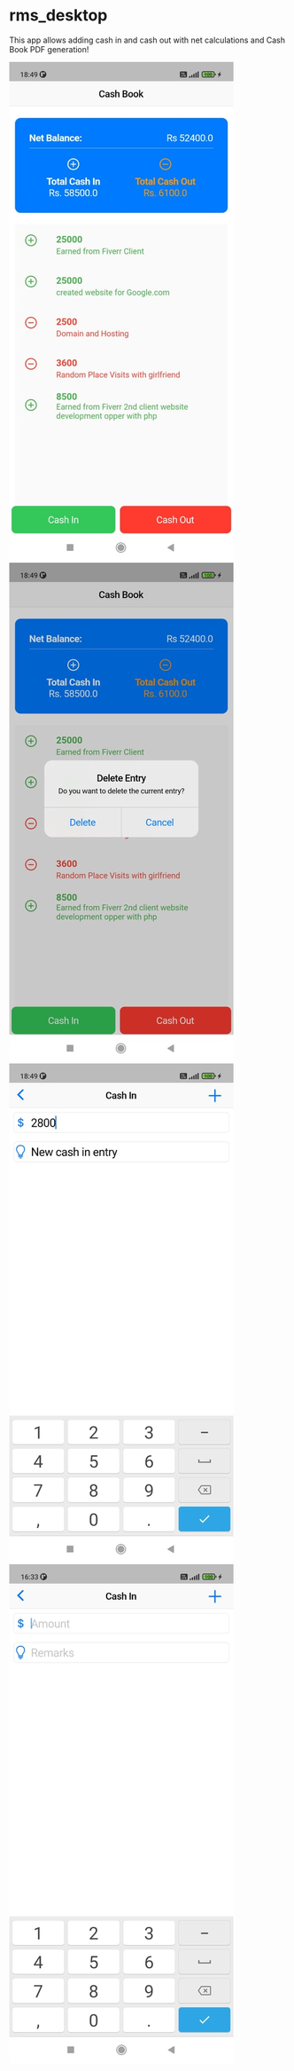 # rms_desktop

This app allows adding cash in and cash out with net calculations and Cash Book PDF generation!

<img src="https://raw.githubusercontent.com/npsulav/SugarCashBook/master/screenshots/12.jpg"/>

<img src="https://raw.githubusercontent.com/npsulav/SugarCashBook/master/screenshots/13.jpg"/>

<img src="https://raw.githubusercontent.com/npsulav/SugarCashBook/master/screenshots/14.jpg"/>

<img src="https://raw.githubusercontent.com/npsulav/SugarCashBook/master/screenshots/15.jpg"/>
